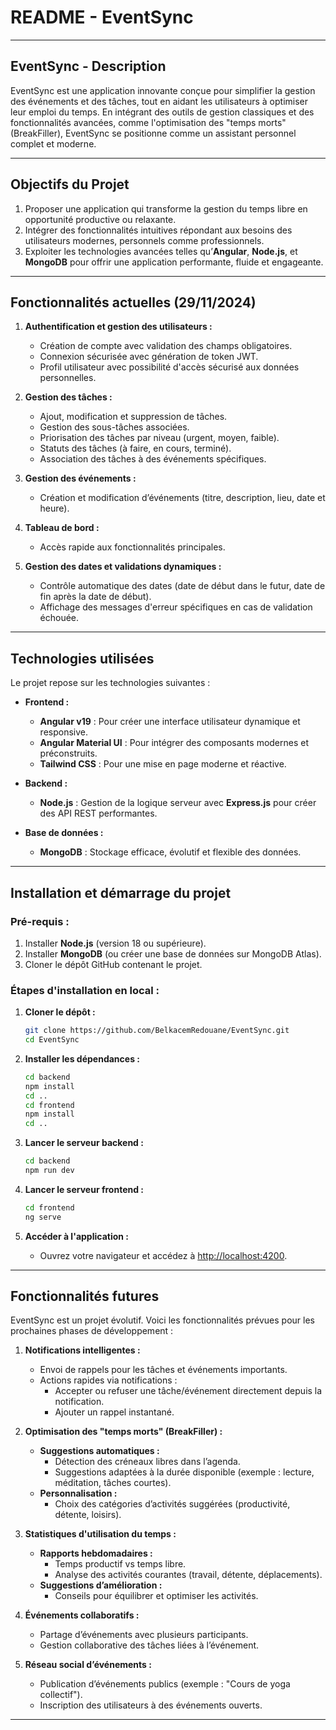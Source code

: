 
# README - EventSync

---

## **EventSync - Description**

EventSync est une application innovante conçue pour simplifier la gestion des événements et des tâches, tout en aidant les utilisateurs à optimiser leur emploi du temps. En intégrant des outils de gestion classiques et des fonctionnalités avancées, comme l'optimisation des "temps morts" (BreakFiller), EventSync se positionne comme un assistant personnel complet et moderne.

---

## **Objectifs du Projet**

1. Proposer une application qui transforme la gestion du temps libre en opportunité productive ou relaxante.
2. Intégrer des fonctionnalités intuitives répondant aux besoins des utilisateurs modernes, personnels comme professionnels.
3. Exploiter les technologies avancées telles qu’**Angular**, **Node.js**, et **MongoDB** pour offrir une application performante, fluide et engageante.

---

## **Fonctionnalités actuelles (29/11/2024)**

1. **Authentification et gestion des utilisateurs :**
   - Création de compte avec validation des champs obligatoires.
   - Connexion sécurisée avec génération de token JWT.
   - Profil utilisateur avec possibilité d'accès sécurisé aux données personnelles.

2. **Gestion des tâches :**
   - Ajout, modification et suppression de tâches.
   - Gestion des sous-tâches associées.
   - Priorisation des tâches par niveau (urgent, moyen, faible).
   - Statuts des tâches (à faire, en cours, terminé).
   - Association des tâches à des événements spécifiques.

3. **Gestion des événements :**
   - Création et modification d’événements (titre, description, lieu, date et heure).
   
4. **Tableau de bord :**
   - Accès rapide aux fonctionnalités principales.

5. **Gestion des dates et validations dynamiques :**
   - Contrôle automatique des dates (date de début dans le futur, date de fin après la date de début).
   - Affichage des messages d'erreur spécifiques en cas de validation échouée.

---

## **Technologies utilisées**

Le projet repose sur les technologies suivantes :

- **Frontend :**
  - **Angular v19** : Pour créer une interface utilisateur dynamique et responsive.
  - **Angular Material UI** : Pour intégrer des composants modernes et préconstruits.
  - **Tailwind CSS** : Pour une mise en page moderne et réactive.

- **Backend :**
  - **Node.js** : Gestion de la logique serveur avec **Express.js** pour créer des API REST performantes.

- **Base de données :**
  - **MongoDB** : Stockage efficace, évolutif et flexible des données.

---

## **Installation et démarrage du projet**

### **Pré-requis :**
1. Installer **Node.js** (version 18 ou supérieure).
2. Installer **MongoDB** (ou créer une base de données sur MongoDB Atlas).
3. Cloner le dépôt GitHub contenant le projet.

### **Étapes d'installation en local :**
1. **Cloner le dépôt :**
   ```bash
   git clone https://github.com/BelkacemRedouane/EventSync.git
   cd EventSync
   ```

3. **Installer les dépendances :**
   ```bash
   cd backend
   npm install
   cd ..
   cd frontend
   npm install
   cd ..
   ```

4. **Lancer le serveur backend :**
   ```bash
   cd backend
   npm run dev
   ```

5. **Lancer le serveur frontend :**
   ```bash
   cd frontend
   ng serve
   ```

6. **Accéder à l'application :**
   - Ouvrez votre navigateur et accédez à [http://localhost:4200](http://localhost:4200).

---

## **Fonctionnalités futures**

EventSync est un projet évolutif. Voici les fonctionnalités prévues pour les prochaines phases de développement :

1. **Notifications intelligentes :**
   - Envoi de rappels pour les tâches et événements importants.
   - Actions rapides via notifications :
     - Accepter ou refuser une tâche/événement directement depuis la notification.
     - Ajouter un rappel instantané.

2. **Optimisation des "temps morts" (BreakFiller) :**
   - **Suggestions automatiques :**
     - Détection des créneaux libres dans l’agenda.
     - Suggestions adaptées à la durée disponible (exemple : lecture, méditation, tâches courtes).
   - **Personnalisation :**
     - Choix des catégories d’activités suggérées (productivité, détente, loisirs).

3. **Statistiques d'utilisation du temps :**
   - **Rapports hebdomadaires :**
     - Temps productif vs temps libre.
     - Analyse des activités courantes (travail, détente, déplacements).
   - **Suggestions d’amélioration :**
     - Conseils pour équilibrer et optimiser les activités.

4. **Événements collaboratifs :**
   - Partage d’événements avec plusieurs participants.
   - Gestion collaborative des tâches liées à l’événement.

5. **Réseau social d’événements :**
   - Publication d’événements publics (exemple : "Cours de yoga collectif").
   - Inscription des utilisateurs à des événements ouverts.

---
